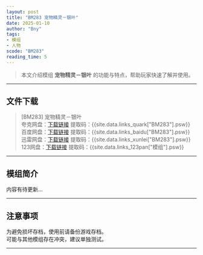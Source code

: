```yaml
---
layout: post
title: "BM283 宠物精灵－银叶"
date: 2025-01-10
author: "Bny"
tags: 
- 模组
- 人物
scode: "BM283"
reading_time: 5
---
```


> 本文介绍模组 **宠物精灵－银叶** 的功能与特点，帮助玩家快速了解并使用。

---

## 文件下载

> [BM283] 宠物精灵－银叶  
夸克网盘：[下载链接]({{site.data.links_quark["BM283"].url}}) 提取码：{{site.data.links_quark["BM283"].psw}}  
百度网盘：[下载链接]({{site.data.links_baidu["BM283"].url}}) 提取码：{{site.data.links_baidu["BM283"].psw}}  
迅雷网盘：[下载链接]({{site.data.links_xunlei["BM283"].url}}) 提取码：{{site.data.links_xunlei["BM283"].psw}}  
123网盘：[下载链接]({{site.data.links_123pan["模组"].url}}) 提取码：{{site.data.links_123pan["模组"].psw}}  

---

## 模组简介

>  
内容有待更新...  

---

## 注意事项

>  
为避免损坏存档，使用前请备份游戏存档。  
可能与其他模组存在冲突，建议单独测试。  

---

